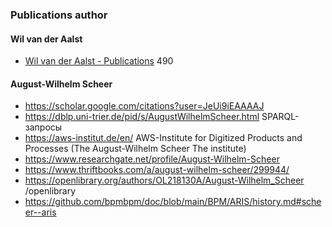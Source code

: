 ### Publications author
#### Wil van der Aalst
- [Wil van der Aalst - Publications](https://www.ae-info.org/ae/Member/van_der_Aalst_Wil/Publications) 490 

#### August-Wilhelm Scheer
- https://scholar.google.com/citations?user=JeUi9iEAAAAJ
- https://dblp.uni-trier.de/pid/s/AugustWilhelmScheer.html SPARQL-запросы
- https://aws-institut.de/en/ AWS-Institute for Digitized Products and Processes (The August-Wilhelm Scheer The institute)
- https://www.researchgate.net/profile/August-Wilhelm-Scheer
- https://www.thriftbooks.com/a/august-wilhelm-scheer/299944/
- https://openlibrary.org/authors/OL218130A/August-Wilhelm_Scheer /openlibrary
- https://github.com/bpmbpm/doc/blob/main/BPM/ARIS/history.md#scheer--aris
